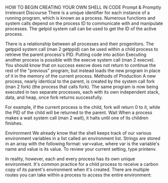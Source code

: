 HOW TO BEGIN CREATING YOUR OWN SHELL IN CODE
Prompt & Promptly Irrelevant Discourse
There is a unique identifier for each instance of a running program, which is known as a process. Numerous functions and system calls depend on the process ID to communicate with and manipulate processes. The getpid system call can be used to get the ID of the active process.


There is a relationship between all processes and their progenitors. The getppid system call (man 2 getppid) can be used within a child process to retrieve the parent process's PID.
Putting code into action
Executing another process is possible with the execve system call (man 2 execve). You should know that on success execve does not return to continue the rest of the "previous" program, but instead loads the new program in place of it in the memory of the current process.
Methods of Production
A new process, nearly identical to the parent, is created by the system call fork (man 2 fork) (the process that calls fork). The same program is now being executed in two separate processes, each with its own independent stack, data, and heap, once fork returns successfully.

For example, if the current process is the child, fork will return 0 to it, while the PID of the child will be returned to the parent.
Wait
When a process makes a wait system call (man 2 wait), it halts until one of its children finishes.

Environment
We already know that the shell keeps track of our various environment variables in a list called an environment list. Strings are stored in an array with the following format: var=value, where var is the variable's name and value is its value. To review your current setting, type printenv.

In reality, however, each and every process has its own unique environment. It's common practice for a child process to receive a carbon copy of its parent's environment when it's created. There are multiple routes you can take within a process to access the entire environment:
